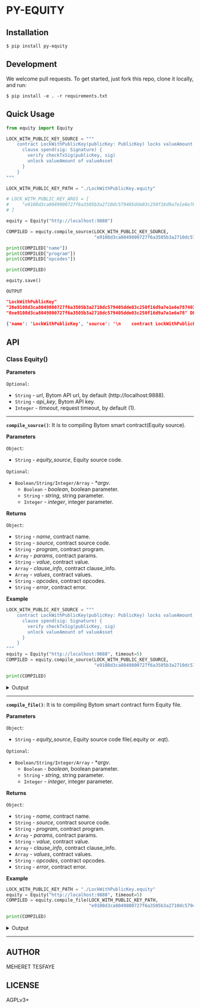 # PY-EQUITY

## Installation
```shell script
$ pip install py-equity
```

## Development
We welcome pull requests. To get started, just fork this repo, clone it locally, and run:
```
$ pip install -e . -r requirements.txt
```

## Quick Usage
```python
from equity import Equity

LOCK_WITH_PUBLIC_KEY_SOURCE = """
    contract LockWithPublicKey(publicKey: PublicKey) locks valueAmount of valueAsset {
      clause spend(sig: Signature) {
        verify checkTxSig(publicKey, sig)
        unlock valueAmount of valueAsset
      }
    }
"""

LOCK_WITH_PUBLIC_KEY_PATH = "./LockWithPublicKey.equity"

# LOCK_WITH_PUBLIC_KEY_ARGS = [
#     "e9108d3ca8049800727f6a3505b3a2710dc579405dde03c250f16d9a7e1e6e78"
# ]

equity = Equity("http://localhost:9888")

COMPILED = equity.compile_source(LOCK_WITH_PUBLIC_KEY_SOURCE,
                                 "e9108d3ca8049800727f6a3505b3a2710dc579405dde03c250f16d9a7e1e6e78")

print(COMPILED["name"])
print(COMPILED["program"])
print(COMPILED["opcodes"])

print(COMPILED)

equity.save()
```

`OUTPUT`

```json
"LockWithPublicKey"
"20e9108d3ca8049800727f6a3505b3a2710dc579405dde03c250f16d9a7e1e6e787403ae7cac00c0"
"0xe9108d3ca8049800727f6a3505b3a2710dc579405dde03c250f16d9a7e1e6e78" DEPTH 0xae7cac FALSE CHECKPREDICATE 

{'name': 'LockWithPublicKey', 'source': '\n    contract LockWithPublicKey(publicKey: PublicKey) locks valueAmount of valueAsset {\n      clause spend(sig: Signature) {\n        verify checkTxSig(publicKey, sig)\n        unlock valueAmount of valueAsset\n      }\n    }\n', 'program': '20e9108d3ca8049800727f6a3505b3a2710dc579405dde03c250f16d9a7e1e6e787403ae7cac00c0', 'params': [{'name': 'publicKey', 'type': 'PublicKey'}], 'value': 'valueAmount of valueAsset', 'clause_info': [{'name': 'spend', 'params': [{'name': 'sig', 'type': 'Signature'}], 'values': [{'name': '', 'asset': 'valueAsset', 'amount': 'valueAmount'}]}], 'opcodes': '0xe9108d3ca8049800727f6a3505b3a2710dc579405dde03c250f16d9a7e1e6e78 DEPTH 0xae7cac FALSE CHECKPREDICATE', 'error': ''}
```

## API

### Class Equity()

**Parameters**

`Optional`:
- `String` - *url*, Bytom API url, by default (http://localhost:9888).
- `String` - *api_key*, Bytom API key.
- `Integer` - *timeout*, request timeout, by default (1).

---

**`compile_source()`**: It is to compiling Bytom smart contract(Equity source).

**Parameters**

`Object`:
- `String` - *equity_source*, Equity source code.

`Optional`:
- `Boolean/String/Integer/Array` - **argv*.
    - `Boolean` - *boolean*, boolean parameter.
    - `String` - *string*, string parameter.
    - `Integer` - *integer*, integer parameter.

**Returns**

`Object`:
- `String` - *name*, contract name.
- `String` - *source*, contract source code.
- `String` - *program*, contract program.
- `Array` - *params*, contract params.
- `String` - *value*, contract value.
- `Array` - *clause_info*, contract clause_info.
- `Array` - *values*, contract values.
- `String` - *opcodes*, contract opcodes.
- `String` - *error*, contract error.

**Example**

```python
LOCK_WITH_PUBLIC_KEY_SOURCE = """
    contract LockWithPublicKey(publicKey: PublicKey) locks valueAmount of valueAsset {
      clause spend(sig: Signature) {
        verify checkTxSig(publicKey, sig)
        unlock valueAmount of valueAsset
      }
    }
"""
equity = Equity("http://localhost:9888", timeout=5)
COMPILED = equity.compile_source(LOCK_WITH_PUBLIC_KEY_SOURCE,
                                 "e9108d3ca8049800727f6a3505b3a2710dc579405dde03c250f16d9a7e1e6e78")

print(COMPILED)
```
<details>
<summary>Output</summary>

```json5
{'name': 'LockWithPublicKey', 'source': '\n    contract LockWithPublicKey(publicKey: PublicKey) locks valueAmount of valueAsset {\n      clause spend(sig: Signature) {\n        verify checkTxSig(publicKey, sig)\n        unlock valueAmount of valueAsset\n      }\n    }\n', 'program': '20e9108d3ca8049800727f6a3505b3a2710dc579405dde03c250f16d9a7e1e6e787403ae7cac00c0', 'params': [{'name': 'publicKey', 'type': 'PublicKey'}], 'value': 'valueAmount of valueAsset', 'clause_info': [{'name': 'spend', 'params': [{'name': 'sig', 'type': 'Signature'}], 'values': [{'name': '', 'asset': 'valueAsset', 'amount': 'valueAmount'}]}], 'opcodes': '0xe9108d3ca8049800727f6a3505b3a2710dc579405dde03c250f16d9a7e1e6e78 DEPTH 0xae7cac FALSE CHECKPREDICATE', 'error': ''}
```
</details>

----

**`compile_file()`**: It is to compiling Bytom smart contract form Equity file.

**Parameters**

`Object`:
- `String` - *equity_source*, Equity source code file(.equity or .eqt).

`Optional`:
- `Boolean/String/Integer/Array` - **argv*.
    - `Boolean` - *boolean*, boolean parameter.
    - `String` - *string*, string parameter.
    - `Integer` - *integer*, integer parameter.

**Returns**

`Object`:
- `String` - *name*, contract name.
- `String` - *source*, contract source code.
- `String` - *program*, contract program.
- `Array` - *params*, contract params.
- `String` - *value*, contract value.
- `Array` - *clause_info*, contract clause_info.
- `Array` - *values*, contract values.
- `String` - *opcodes*, contract opcodes.
- `String` - *error*, contract error.

**Example**

```python
LOCK_WITH_PUBLIC_KEY_PATH = "./LockWithPublicKey.equity"
equity = Equity("http://localhost:9888", timeout=5)
COMPILED = equity.compile_file(LOCK_WITH_PUBLIC_KEY_PATH,
                               "e9108d3ca8049800727f6a3505b3a2710dc579405dde03c250f16d9a7e1e6e78")

print(COMPILED)
```
<details>
<summary>Output</summary>

```json5
{'name': 'LockWithPublicKey', 'source': '\n    contract LockWithPublicKey(publicKey: PublicKey) locks valueAmount of valueAsset {\n      clause spend(sig: Signature) {\n        verify checkTxSig(publicKey, sig)\n        unlock valueAmount of valueAsset\n      }\n    }\n', 'program': '20e9108d3ca8049800727f6a3505b3a2710dc579405dde03c250f16d9a7e1e6e787403ae7cac00c0', 'params': [{'name': 'publicKey', 'type': 'PublicKey'}], 'value': 'valueAmount of valueAsset', 'clause_info': [{'name': 'spend', 'params': [{'name': 'sig', 'type': 'Signature'}], 'values': [{'name': '', 'asset': 'valueAsset', 'amount': 'valueAmount'}]}], 'opcodes': '0xe9108d3ca8049800727f6a3505b3a2710dc579405dde03c250f16d9a7e1e6e78 DEPTH 0xae7cac FALSE CHECKPREDICATE', 'error': ''}
```
</details>

----

## AUTHOR
 MEHERET TESFAYE

## LICENSE
 AGPLv3+
